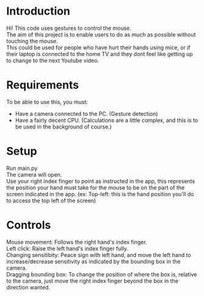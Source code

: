 # Introduction
Hi! This code uses gestures to control the mouse.\
The aim of this project is to enable users to do as much as possible without touching the mouse.\
This could be used for people who have hurt their hands using mice, or if their laptop is connected to the home TV and they dont feel like getting up to change to the next Youtube video.
# Requirements
To be able to use this, you must:
 - Have a camera connected to the PC. (Gesture detection)
 - Have a fairly decent CPU. (Calculations are a little complex, and this is to be used in the background of course.)
# Setup
Run main.py\
The camera will open.\
Use your right index finger to point as instructed in the app, this represents the position your hand must take for the mouse to be on the part of the screen indicated in the app. (ex: Top-left: this is the hand position you'll do to access the top left of the screen)
# Controls
Mouse movement: Follows the right hand's index finger.\
Left click: Raise the left hand's index finger fully.\
Changing sensitibity: Peace sign  with left hand, and move the left hand to increase/decrease sensitivity as indicated by the bounding box in the camera.\
Dragging bounding box: To change the position of where the box is, relative to the camera, just move the right index finger beyond the box in the direction wanted.